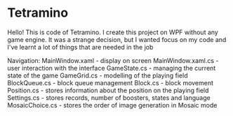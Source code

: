 # Tetramino
Hello! This is code of Tetramino. I create this project on WPF without any game engine. It was a strange decision, but I wanted focus on my code and I've learnt a lot of things that are needed in the job

Navigation:
MainWindow.xaml - display on screen
MainWindow.xaml.cs - user interaction with the interface
GameState.cs - managing the current state of the game
GameGrid.cs - modelling of the playing field
BlockQueue.cs - block queue management
Block.cs - block movement
Position.cs - stores information about the position on the playing field
Settings.cs - stores records, number of boosters, states and language
MosaicChoice.cs - stores the order of image generation in Mosaic mode
